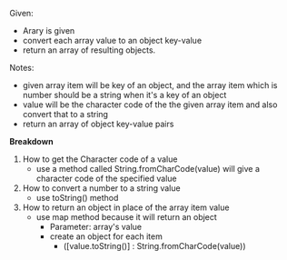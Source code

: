 Given:

- Arary is given
- convert each array value to an object key-value
- return an array of resulting objects.

Notes:

- given array item will be key of an object, and the array item which is number should be a string when it's a key of an object
- value will be the character code of the the given array item and also convert that to a string
- return an array of object key-value pairs

**Breakdown**

1. How to get the Character code of a value
   - use a method called String.fromCharCode(value) will give a character code of the specified value
2. How to convert a number to a string value
   - use toString() method
3. How to return an object in place of the array item value
   - use map method because it will return an object
     - Parameter: array's value
     - create an object for each item
       - ([value.toString()] : String.fromCharCode(value))
